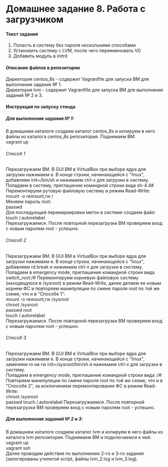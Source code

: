 # Домашнее задание 8. Работа с загрузчиком
#### Текст задания
1. Попасть в систему без пароля несколькими способами  
2. Установить систему с LVM, после чего переименовать VG  
3. Добавить модуль в initrd  

#### Описание файлов в репозитории

Директория centos_8s - содержит Vagrantfile для запуска ВМ для выполнения задания № 1.  
Директория lvm - содержит Vagrantfile для запуска ВМ для выполнения заданий № 2 и 3.  
  
#### Инструкция по запуску стенда
##### Для выполнения задания № 1:
В домашнем каталоге создаем каталог centos_8s и копируем в него файлы из каталога centos_8s репозитория.
Поднимаем ВМ:  
vagrant up 
###### Способ 1
Перезагружаем ВМ. В GUI ВМ в VirtualBox при выборе ядра для загрузки нажимаем e. В конце строки, начинающейся с "linux", добавляем init=/bin/sh и нажимаем сtrl-x для загрузки в систему.  
Попадаем в систему, приглашение командной строки вида sh-4.4#  
Перемонтируем рутовую файловую систему в режим Read-Write:  
mount -o remount,rw /  
Меняем пароль root:  
passwd  
Для последующей перемаркировки меток в системе создаем файл:  
touch /.autorelabel  
Перезагружаемся. После повторной перезагрузки ВМ проверяем вход с новым паролем root - успешно. 
###### Способ 2
Перезагружаем ВМ. В GUI ВМ в VirtualBox при выборе ядра для загрузки нажимаем e. В конце строки, начинающейся с "linux", добавляем rd.break и нажимаем сtrl-x для загрузки в систему.  
Попадаем в emergency mode, приглашение командной строки вида switch_root:/# 
Перемонтируем корневую файловую систему (находящуюся в /sysroot) в режим Read-Write, далее делаем ее новым корнем ФС и повторяем манипуляции по смене пароля root по той же схеме, что и в "Способе 1":  
mount -o remount,rw /sysroot  
chroot /sysroot  
passwd root  
touch /.autorelabel  
Перезагружаемся. После повторной перезагрузки ВМ проверяем вход с новым паролем root - успешно.  
###### Способ 3
Перезагружаем ВМ. В GUI ВМ в VirtualBox при выборе ядра для загрузки нажимаем e. В конце строки, начинающейся с "linux", заменяем ro на rw init=/sysroot/bin/sh и нажимаем сtrl-x для загрузки в систему.  
Попадаем в emergency mode, приглашение командной строки вида :/#  
Повторяем манипуляции по смене пароля root по той же схеме, что и в "Способе 2", за исключением перемонтирования ФС в режим Read-Write:  
chroot /sysroot  
passwd
touch /.autorelabel 
Перезагружаемся. После повторной перезагрузки ВМ проверяем вход с новым паролем root - успешно.  
##### Для выполнения заданий № 2 и 3:
В домашнем каталоге создаем каталог lvm и копируем в него файлы из каталога lvm репозитория.
Поднимаем ВМ и подключаемся к ней:  
vagrant up  
vagrant ssh  
Далее проводим действия по выполнению 2-го и 3-го задания (залогированы утилитой script, файлы lvm_2.log и lvm_3.log).  
